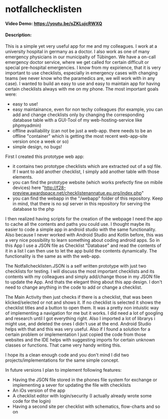 # notfallchecklisten
#### Video Demo: https://youtu.be/sZKLujcRWXQ
#### Description:
This is a simple yet very useful app for me and my colleagues. I work at a university hospital in germany as a doctor. I also work as one of many emergency physicians in our municipalty of Tübingen. We have a on-call emergency doctor service, where we get called for certain difficult or special pre-hospital emergencies. 
I know from my expirience, that it is very important to use checklists, especially in emergency cases with changing teams (we never know who the paramedics are, we will work with in any case). 
I wanted to build an easy to use and easy to maintain app for having certain checklists always with me on my phone.
The most important goals were:
- easy to use!
- easy maintainance, even for non techy colleagues (for example, you can add and change checklists only by changing the corresponding database table with a GUI-Tool of my web-hosting-service like phpmyadmin)
- offline availiability (can not be just a web-app. there needs to be an offline "container" which is getting the most recent web-app-site version once a week or so)
- simple design, no bugs!

First I created this prototype web app:
- it contains two prototype checklists which are extracted out of a sql file. If I want to add another checklist, I simply add another table with those elements.
- you can find the prototype website (which works prefectly fine on mibile devices) here "http://f28-preview.awardspace.net/checklistenannatue.eu.org/index.php"
- you can find the webapp in the "/webapp" folder of this repository. Keep in mind, that there is no sql server in this repository for serving the database to the php

I then realized having scripts for the creation of the webpage I need the app to cache all the contents and paths you could use. I thought maybe its easier to code a simple app in android studio with the same functionality. Also because I never worked with Android Studio and Kotlin before, this was a very nice possibility to learn something about coding android apps.
So in this App I use a JSON file as Checklist "Database" and read the contents of it in a list I can then use to let the app build the contents dynamically.
The functionality is the same as with the web-app.

The Notfallchecklisten.JSON is a self written prototype with just two checklists for testing. I will discuss the most important checklists and its contents with my colleagues and simply add/change those in my JSON file to update the App. And thats the elegant thing about this app design. I don't need to change anything in the code to add or change a checklist.

The Main Activity then just checks if there is a checklist, that was been klicked/selected or not and shows it. If no checklist is selected it shows the checklist titles and a button to open them. It was a pretty non intuistic way of implementing a navigation for me but it works. I did need a lot of googling and research until I got everything right.
Also I imported a lot of librarys i might use, and deleted the ones I didn't use at the end. Android Studio helps with that and this was very useful. Also if I found a solution for a certain problem or implementation I just copied the code from those websites and the IDE helps with suggesting imports for certain unknown classes or functions. That came very handy writing this.

I hope its a clean enough code and you don't mind I did two projects/implementations for the same simple concept.

In future versions I plan to implement following features:
- Having the JSON file stored in the phones file system for exchange or implementing a sever for updating the file with checklists
- An iOs version of the app
- A checklist editor with login/security (I actually already wrote some code for the login)
- Having a second site per checklist with schematics, flow-charts and so on
  
